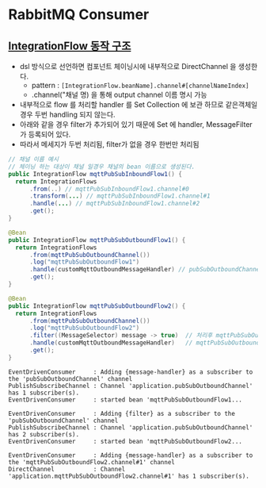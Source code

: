 # RabbitMQ Consumer

## [IntegrationFlow 동작 구조](https://docs.spring.io/spring-integration/reference/html/dsl.html#java-dsl-channels)
- dsl 방식으로 선언하면 컴포넌트 체이닝시에 내부적으로 DirectChannel 을 생성한다. 
  - pattern : `[IntegrationFlow.beanName].channel#[channelNameIndex]`
  - .channel("채널 명) 을 통해 output channel 이름 명시 가능
- 내부적으로 flow 를 처리할 handler 를 Set Collection 에 보관 하므로 같은객체일 경우 두번 handling 되지 않는다.
- 아래와 같을 경우 filter가 추가되어 있기 때문에 Set 에 handler, MessageFilter 가 등록되어 있다.
- 따라서 메세지가 두번 처리됨, filter가 없을 경우 한번만 처리됨
```java
// 채널 이름 예시
// 체이닝 하는 대상이 채널 일경우 채널의 bean 이름으로 생성된다.
public IntegrationFlow mqttPubSubInboundFlow1() {
  return IntegrationFlows
      .from(..) // mqttPubSubInboundFlow1.channel#0 
      .transform(...) // mqttPubSubInboundFlow1.channel#1
      .handle(...) // mqttPubSubInboundFlow1.channel#2
      .get();
}
```
```java
@Bean
public IntegrationFlow mqttPubSubOutboundFlow1() {
  return IntegrationFlows
      .from(mqttPubSubOutboundChannel())
      .log("mqttPubSubOutboundFlow1")
      .handle(customMqttOutboundMessageHandler) // pubSubOutboundChannel 을 구독하고있음
      .get();
}

@Bean
public IntegrationFlow mqttPubSubOutboundFlow2() {
  return IntegrationFlows
      .from(mqttPubSubOutboundChannel())
      .log("mqttPubSubOutboundFlow2")
      .filter((MessageSelector) message -> true)  // 처리후 mqttPubSubOutboundFlow2.channel#1 로 보냄
      .handle(customMqttOutboundMessageHandler)   // mqttPubSubOutboundFlow2.channel#1 을 구독하고 있음
      .get();
}
```
```text
EventDrivenConsumer     : Adding {message-handler} as a subscriber to the 'pubSubOutboundChannel' channel
PublishSubscribeChannel : Channel 'application.pubSubOutboundChannel' has 1 subscriber(s).
EventDrivenConsumer     : started bean 'mqttPubSubOutboundFlow1...

EventDrivenConsumer     : Adding {filter} as a subscriber to the 'pubSubOutboundChannel' channel
PublishSubscribeChannel : Channel 'application.pubSubOutboundChannel' has 2 subscriber(s).
EventDrivenConsumer     : started bean 'mqttPubSubOutboundFlow2...

EventDrivenConsumer     : Adding {message-handler} as a subscriber to the 'mqttPubSubOutboundFlow2.channel#1' channel
DirectChannel           : Channel 'application.mqttPubSubOutboundFlow2.channel#1' has 1 subscriber(s).
```